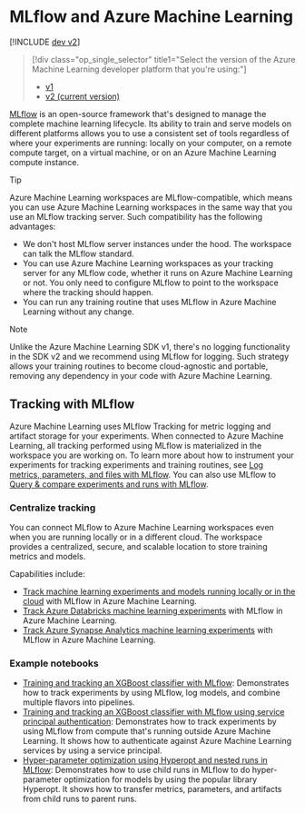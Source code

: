 
# MLflow and Azure Machine Learning

[!INCLUDE [dev v2](../../includes/machine-learning-dev-v2.md)]

> [!div class="op_single_selector" title1="Select the version of the Azure Machine Learning developer platform that you're using:"]
> * [v1](v1/concept-mlflow-v1.md)
> * [v2 (current version)](concept-mlflow.md)

[MLflow](https://www.mlflow.org) is an open-source framework that's designed to manage the complete machine learning lifecycle. Its ability to train and serve models on different platforms allows you to use a consistent set of tools regardless of where your experiments are running: locally on your computer, on a remote compute target, on a virtual machine, or on an Azure Machine Learning compute instance.

> [!TIP]
> Azure Machine Learning workspaces are MLflow-compatible, which means you can use Azure Machine Learning workspaces in the same way that you use an MLflow tracking server. Such compatibility has the following advantages:
> * We don't host MLflow server instances under the hood. The workspace can talk the MLflow standard.
> * You can use Azure Machine Learning workspaces as your tracking server for any MLflow code, whether it runs on Azure Machine Learning or not. You only need to configure MLflow to point to the workspace where the tracking should happen.
> * You can run any training routine that uses MLflow in Azure Machine Learning without any change.

> [!NOTE]
> Unlike the Azure Machine Learning SDK v1, there's no logging functionality in the SDK v2 and we recommend using MLflow for logging. Such strategy allows your training routines to become cloud-agnostic and portable, removing any dependency in your code with Azure Machine Learning.

## Tracking with MLflow

Azure Machine Learning uses MLflow Tracking for metric logging and artifact storage for your experiments. When connected to Azure Machine Learning, all tracking performed using MLflow is materialized in the workspace you are working on. To learn more about how to instrument your experiments for tracking experiments and training routines, see [Log metrics, parameters, and files with MLflow](how-to-log-view-metrics.md). You can also use MLflow to [Query & compare experiments and runs with MLflow](how-to-track-experiments-mlflow.md).


### Centralize tracking

You can connect MLflow to Azure Machine Learning workspaces even when you are running locally or in a different cloud. The workspace provides a centralized, secure, and scalable location to store training metrics and models.

Capabilities include:

* [Track machine learning experiments and models running locally or in the cloud](how-to-use-mlflow-cli-runs.md) with MLflow in Azure Machine Learning.
* [Track Azure Databricks machine learning experiments](how-to-use-mlflow-azure-databricks.md) with MLflow in Azure Machine Learning.
* [Track Azure Synapse Analytics machine learning experiments](how-to-use-mlflow-azure-synapse.md) with MLflow in Azure Machine Learning.

### Example notebooks

* [Training and tracking an XGBoost classifier with MLflow](https://github.com/Azure/azureml-examples/blob/main/sdk/python/using-mlflow/train-and-log/xgboost_classification_mlflow.ipynb): Demonstrates how to track experiments by using MLflow, log models, and combine multiple flavors into pipelines.
* [Training and tracking an XGBoost classifier with MLflow using service principal authentication](https://github.com/Azure/azureml-examples/blob/main/sdk/python/using-mlflow/train-and-log/xgboost_service_principal.ipynb): Demonstrates how to track experiments by using MLflow from compute that's running outside Azure Machine Learning. It shows how to authenticate against Azure Machine Learning services by using a service principal.
* [Hyper-parameter optimization using Hyperopt and nested runs in MLflow](https://github.com/Azure/azureml-examples/blob/main/sdk/python/using-mlflow/train-and-log/xgboost_nested_runs.ipynb): Demonstrates how to use child runs in MLflow to do hyper-parameter optimization for models by using the popular library Hyperopt. It shows how to transfer metrics, parameters, and artifacts from child runs to parent runs.
